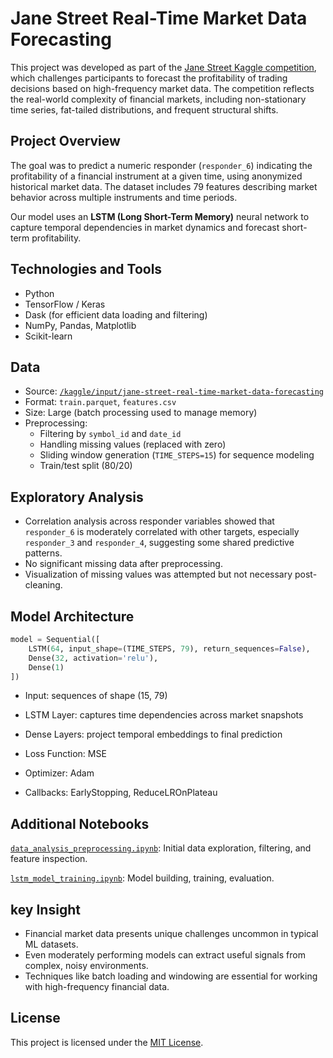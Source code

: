 # Jane Street Real-Time Market Data Forecasting

This project was developed as part of the [Jane Street Kaggle competition](https://www.kaggle.com/competitions/jane-street-real-time-market-data-forecasting), which challenges participants to forecast the profitability of trading decisions based on high-frequency market data. The competition reflects the real-world complexity of financial markets, including non-stationary time series, fat-tailed distributions, and frequent structural shifts.

## Project Overview

The goal was to predict a numeric responder (`responder_6`) indicating the profitability of a financial instrument at a given time, using anonymized historical market data. The dataset includes 79 features describing market behavior across multiple instruments and time periods.

Our model uses an **LSTM (Long Short-Term Memory)** neural network to capture temporal dependencies in market dynamics and forecast short-term profitability.

## Technologies and Tools

- Python
- TensorFlow / Keras
- Dask (for efficient data loading and filtering)
- NumPy, Pandas, Matplotlib
- Scikit-learn

## Data

- Source: [`/kaggle/input/jane-street-real-time-market-data-forecasting`](https://www.kaggle.com/competitions/jane-street-real-time-market-data-forecasting)
- Format: `train.parquet`, `features.csv`
- Size: Large (batch processing used to manage memory)
- Preprocessing:
  - Filtering by `symbol_id` and `date_id`
  - Handling missing values (replaced with zero)
  - Sliding window generation (`TIME_STEPS=15`) for sequence modeling
  - Train/test split (80/20)

## Exploratory Analysis

- Correlation analysis across responder variables showed that `responder_6` is moderately correlated with other targets, especially `responder_3` and `responder_4`, suggesting some shared predictive patterns.
- No significant missing data after preprocessing.
- Visualization of missing values was attempted but not necessary post-cleaning.

## Model Architecture

```python
model = Sequential([
    LSTM(64, input_shape=(TIME_STEPS, 79), return_sequences=False),
    Dense(32, activation='relu'),
    Dense(1)
])
```
- Input: sequences of shape (15, 79)

- LSTM Layer: captures time dependencies across market snapshots

- Dense Layers: project temporal embeddings to final prediction

- Loss Function: MSE

- Optimizer: Adam

- Callbacks: EarlyStopping, ReduceLROnPlateau


## Additional Notebooks

[`data_analysis_preprocessing.ipynb`](https://github.com/p4trykk/MarketDataForecasting/blob/main/JSR_projekt_analizaDanych_PatrykKlytta.ipynb): Initial data exploration, filtering, and feature inspection.

[`lstm_model_training.ipynb`](https://github.com/p4trykk/MarketDataForecasting/blob/main/JSR_projekt_model_PatrykKlytta.ipynb): Model building, training, evaluation.

## key Insight
- Financial market data presents unique challenges uncommon in typical ML datasets.
- Even moderately performing models can extract useful signals from complex, noisy environments.
- Techniques like batch loading and windowing are essential for working with high-frequency financial data.

## License

This project is licensed under the [MIT License](https://www.mit.edu/~amini/LICENSE.md).

